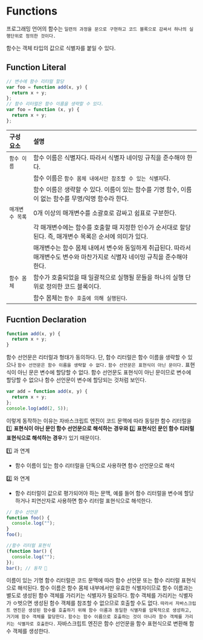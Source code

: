 # Functions

프로그래밍 언어의 함수는 `일련의 과정을 문으로 구현하고 코드 블록으로 감싸서 하나의 실행단위로 정의한 것이다.`

함수는 객체 타입의 값으로 식별자를 붙일 수 있다.

## Function Literal

```js
// 변수에 함수 리터럴 할당
var foo = function add(x, y) {
  return x + y;
};
// 함수 리터럴은 함수 이름을 생략할 수 있다.
var foo = function (x, y) {
  return x + y;
};
```

| 구성 요소       | 설명                                                                                                                          |
| :-------------- | :---------------------------------------------------------------------------------------------------------------------------- |
| `함수 이름`     | 함수 이름은 식별자다. 따라서 식별자 네이밍 규칙을 준수해야 한다.                                                              |
|                 | 함수 이름은 `함수 몸체 내에서만 참조할 수 있는 식별자`다.                                                                     |
|                 | 함수 이름은 생략할 수 있다. 이름이 있는 함수를 기명 함수, 이름이 없는 함수를 무명/익명 함수라 한다.                           |
| `매개변수 목록` | 0개 이상의 매개변수를 소괄호로 감싸고 쉼표로 구분한다.                                                                        |
|                 | 각 매개변수에는 함수를 호출할 때 지정한 인수가 순서대로 할당된다. 즉, 매개변수 목록은 순서에 의미가 있다.                     |
|                 | 매개변수는 함수 몸체 내에서 변수와 동일하게 취급된다. 따라서 매개변수도 변수와 마찬가지로 식별자 네이밍 규칙을 준수해야 한다. |
| `함수 몸체`     | 함수가 호출되었을 때 일괄적으로 실행될 문들을 하나의 실행 단위로 정의한 코드 블록이다.                                        |
|                 | 함수 몸체는 `함수 호출에 의해 실행된다`.                                                                                      |

## Fucntion Declaration

```js
function add(x, y) {
  return x + y;
}
```

함수 선언문은 리터럴과 형태가 동의하다. 단, 함수 리터럴은 함수 이름을 생략할 수 있으나 `함수 선언문은 함수 이름을 생략할 수 없다.`
`함수 선언문은 표현식이 아닌 문이다.` 표현식이 아닌 문은 변수에 할당할 수 없다. 함수 선언문도 표현식이 아닌 문이므로 변수에 할당할 수 없으나 함수 선언문이 변수에 할당되는 것처럼 보인다.

```js
var add = function add(x, y) {
  return x + y;
};
console.log(add(2, 5));
```

이렇게 동작하는 이유는 자바스크립트 엔진이 코드 문맥에 따라 동일한 함수 리터럴을 1️⃣ **표현식이 아닌 문인 함수 선언문으로 해석하는 경우와** 2️⃣ **표현식인 문인 함수 티러럴 표현식으로 해석하는 경우**가 있기 때문이다.

1️⃣ 과 연계

- 함수 이름이 있는 함수 리터럴을 단독으로 사용하면 함수 선언문으로 해석

2️⃣ 와 연계

- 함수 리터럴이 값으로 평가되어야 하는 문맥, 예를 들어 함수 리터럴을 변수에 할당하거나 피연산자로 사용하면 함수 리터럴 표현식으로 해석한다.

```js
// 함수 선언문
function foo() {
  console.log("");
}
foo();

//함수 리터럴 표현식
(function bar() {
  console.log("");
});
bar(); // 동작 🚫
```

이름이 있는 기명 함수 리터럴은 코드 문맥에 따라 함수 선언문 또는 함수 리터럴 표현식으로 해석된다.
함수 이름은 함수 몸체 내부에서만 유효한 식별자이므로 함수 이름과는 별도로 생성된 함수 객체를 가리키는 식별자가 필요하다. 함수 객체를 가리키는 식별자가 ㅇ벗으면 생성된 함수 객체를 참조할 수 없으므로 호출할 수도 없다. `따라서 자바스크립트 엔진은 생성된 함수를 호출하기 위해 함수 이름과 동일한 식별자를 암묵적으로 생성하고, 거기에 함수 객체를 할당한다.`
`함수는 함수 이름으로 호출하는 것이 아니라 함수 객체를 가리키는 식별자로 호출한다.`
자바스크립트 엔진은 함수 선언문을 함수 표현식으로 변환해 함수 객체를 생성한다.
